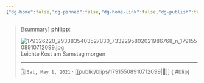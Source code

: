 ```yaml
---
{"dg-home":false,"dg-pinned":false,"dg-home-link":false,"dg-publish":true,"type":"blip","disabled rules":["yaml-title","yaml-title-alias","file-name-heading"],"title":"philipp on instagram @ 2021-05-01","created-date":"2021-05-01T08:56:00","updated-date":"2025-05-02T17:43:08","dg-path":"blips/17915508910712099.md","permalink":"/blips/17915508910712099/","dgPassFrontmatter":true,"created":"2021-05-01T08:56:00","updated":"2025-05-02T17:43:08"}
---
```


> [!summary] **philipp**:
>
> ![179326220_2933835403527830_7332295802021986768_n_17915508910712099.jpg](/img/user/attachments/179326220_2933835403527830_7332295802021986768_n_17915508910712099.jpg)
> Leichte Kost am Samstag morgen
> - - -
>
> 🗓️ `Sat, May 1, 2021` · [[public/blips/17915508910712099\|🔗]]
{ #blip}

